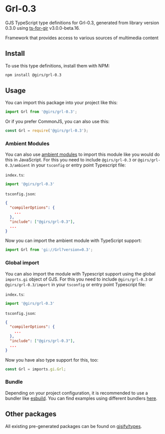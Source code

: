 
# Grl-0.3

GJS TypeScript type definitions for Grl-0.3, generated from library version 0.3.0 using [ts-for-gir](https://github.com/gjsify/ts-for-gir) v3.0.0-beta.16.

Framework that provides access to various sources of multimedia content

## Install

To use this type definitions, install them with NPM:
```bash
npm install @girs/grl-0.3
```

## Usage

You can import this package into your project like this:
```ts
import Grl from '@girs/grl-0.3';
```

Or if you prefer CommonJS, you can also use this:
```ts
const Grl = require('@girs/grl-0.3');
```

### Ambient Modules

You can also use [ambient modules](https://github.com/gjsify/ts-for-gir/tree/main/packages/cli#ambient-modules) to import this module like you would do this in JavaScript.
For this you need to include `@girs/grl-0.3` or `@girs/grl-0.3/ambient` in your `tsconfig` or entry point Typescript file:

`index.ts`:
```ts
import '@girs/grl-0.3'
```

`tsconfig.json`:
```json
{
  "compilerOptions": {
    ...
  },
  "include": ["@girs/grl-0.3"],
  ...
}
```

Now you can import the ambient module with TypeScript support: 

```ts
import Grl from 'gi://Grl?version=0.3';
```

### Global import

You can also import the module with Typescript support using the global `imports.gi` object of GJS.
For this you need to include `@girs/grl-0.3` or `@girs/grl-0.3/import` in your `tsconfig` or entry point Typescript file:

`index.ts`:
```ts
import '@girs/grl-0.3'
```

`tsconfig.json`:
```json
{
  "compilerOptions": {
    ...
  },
  "include": ["@girs/grl-0.3"],
  ...
}
```

Now you have also type support for this, too:

```ts
const Grl = imports.gi.Grl;
```

### Bundle

Depending on your project configuration, it is recommended to use a bundler like [esbuild](https://esbuild.github.io/). You can find examples using different bundlers [here](https://github.com/gjsify/ts-for-gir/tree/main/examples).

## Other packages

All existing pre-generated packages can be found on [gjsify/types](https://github.com/gjsify/types).

